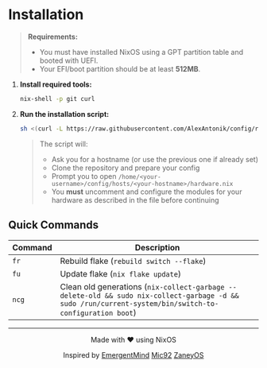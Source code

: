 # Installation

> **Requirements:**  
>
> - You must have installed NixOS using a GPT partition table and booted with UEFI.  
> - Your EFI/boot partition should be at least **512MB**.

1. **Install required tools:**

   ```bash
   nix-shell -p git curl
   ```

2. **Run the installation script:**

   ```bash
   sh <(curl -L https://raw.githubusercontent.com/AlexAntonik/config/refs/heads/master/install.sh)
   ```

   > The script will:
   > - Ask you for a hostname (or use the previous one if already set)
   > - Clone the repository and prepare your config
   > - Prompt you to open `/home/<your-username>/config/hosts/<your-hostname>/hardware.nix`
   > - You **must** uncomment and configure the modules for your hardware as described in the file before continuing

## Quick Commands

| Command | Description |
|---------|-------------|
| `fr`  | Rebuild flake (`rebuild switch --flake`) |
| `fu`  | Update flake (`nix flake update`) |
| `ncg` | Clean old generations (`nix-collect-garbage --delete-old && sudo nix-collect-garbage -d && sudo /run/current-system/bin/switch-to-configuration boot`) |

---

<div align="center">
Made with ❤️ using NixOS  

Inspired by [EmergentMind](https://github.com/EmergentMind/nix-config) [Mic92](https://github.com/Mic92/dotfiles) [ZaneyOS](https://gitlab.com/Zaney/zaneyos)
</div>
